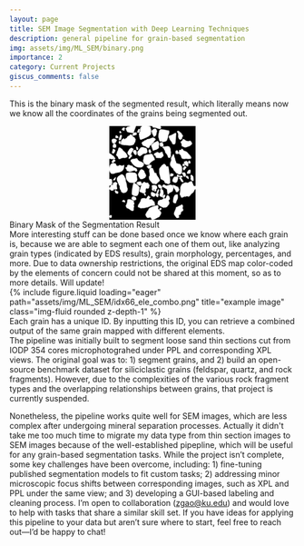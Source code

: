 ```yaml
---
layout: page
title: SEM Image Segmentation with Deep Learning Techniques
description: general pipeline for grain-based segmentation
img: assets/img/ML_SEM/binary.png
importance: 2
category: Current Projects
giscus_comments: false
---
```


This is the binary mask of the segmented result, which literally means now we know all the coordinates of the grains being segmented out. 
<div style="text-align: center;">
    <img src="/assets/img/ML_SEM/binary.png" style="width: 30%; margin: 0 auto; display: block;" />
</div>
<div class="caption">
    Binary Mask of the Segmentation Result
</div>
More interesting stuff can be done based once we know where each grain is, because we are able to segment each one of them out, like analyzing grain types (indicated by EDS results), grain morphology, percentages, and more. Due to data ownership restrictions, the original EDS map color-coded by the elements of concern could not be shared at this moment, so as to more details. Will update!
<div class="row">
    <div class="col-sm mt-3 mt-md-0">
        {% include figure.liquid loading="eager" path="assets/img/ML_SEM/idx66_ele_combo.png" title="example image" class="img-fluid rounded z-depth-1" %}
    </div>
</div>
<div class="caption">
    Each grain has a unique ID. By inputting this ID, you can retrieve a combined output of the same grain mapped with different elements.
</div>
The pipeline was initially built to segment loose sand thin sections cut from IODP 354 cores microphotograhed under PPL and corresponding XPL views. The original goal was to: 1) segment grains, and 2) build an open-source benchmark dataset for siliciclastic grains (feldspar, quartz, and rock fragments). However, due to the complexities of the various rock fragment types and the overlapping relationships between grains, that project is currently suspended.

Nonetheless, the pipeline works quite well for SEM images, which are less complex after undergoing mineral separation processes. Actually it didn't take me too much time to migrate my data type from thin section images to SEM images because of the well-established pipepline, which will be useful for any grain-based segmentation tasks. While the project isn’t complete, some key challenges have been overcome, including: 1) fine-tuning published segmentation models to fit custom tasks; 2) addressing minor microscopic focus shifts between corresponding images, such as XPL and PPL under the same view; and 3) developing a GUI-based labeling and cleaning process. I’m open to collaboration (zgao@ku.edu) and would love to help with tasks that share a similar skill set. If you have ideas for applying this pipeline to your data but aren’t sure where to start, feel free to reach out—I’d be happy to chat!